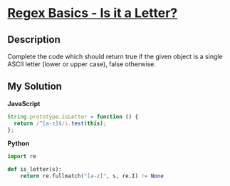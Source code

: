 # [Regex Basics - Is it a Letter?](https://www.codewars.com/kata/567de72e8b3621b3c300000b)

## Description

Complete the code which should return true if the given object is a single ASCII letter (lower or upper case), false otherwise.

## My Solution

**JavaScript**

```js
String.prototype.isLetter = function () {
  return /^[a-z]$/i.test(this);
};
```

**Python**

```py
import re

def is_letter(s):
    return re.fullmatch("[a-z]", s, re.I) != None
```
